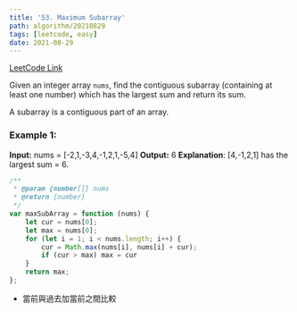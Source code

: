 ```yaml
---
title: '53. Maximum Subarray'
path: algorithm/20210829
tags: [leetcode, easy]
date: 2021-08-29
---
```


[LeetCode Link](https://leetcode.com/problems/maximum-subarray/)

Given an integer array `nums`, find the contiguous subarray (containing at least one number) which has the largest sum and return its sum.

A subarray is a contiguous part of an array.

### Example 1:

**Input:** nums = [-2,1,-3,4,-1,2,1,-5,4] 
**Output:** 6
**Explanation**: [4,-1,2,1] has the largest sum = 6.


```javascript
/**
 * @param {number[]} nums
 * @return {number}
 */
var maxSubArray = function (nums) {
    let cur = nums[0];
    let max = nums[0];
    for (let i = 1; i < nums.length; i++) {
        cur = Math.max(nums[i], nums[i] + cur);
        if (cur > max) max = cur
    }
    return max;
};
```
* 當前與過去加當前之間比較